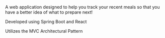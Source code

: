 A web application designed to help you track your recent meals so that you have a better idea of what to prepare next!

Developed using Spring Boot and React

Utilizes the MVC Architectural Pattern


